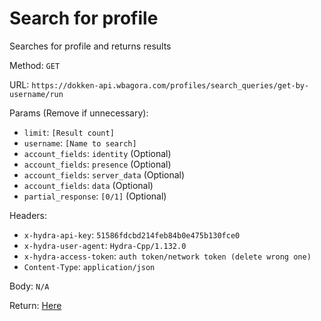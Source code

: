 # Search for profile

Searches for profile and returns results

Method: `GET`

URL: `https://dokken-api.wbagora.com/profiles/search_queries/get-by-username/run`

Params (Remove if unnecessary):

 - `limit`: `[Result count]`
 - `username`: `[Name to search]`
 - `account_fields`: `identity` (Optional)
 - `account_fields`: `presence` (Optional)
 - `account_fields`: `server_data` (Optional)
 - `account_fields`: `data` (Optional)
 - `partial_response`: `[0/1]` (Optional)
 
Headers:

 - `x-hydra-api-key`: `51586fdcbd214feb84b0e475b130fce0`
 - `x-hydra-user-agent`: `Hydra-Cpp/1.132.0`
 - `x-hydra-access-token`: `auth token/network token (delete wrong one)`
 - `Content-Type`: `application/json`

Body: `N/A`

Return: [Here](response.json)
